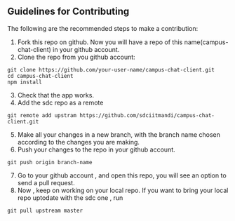 ## Guidelines for Contributing

The following are the recommended steps to make a contribution:
1. Fork this repo on github. Now you will have a repo of this name(campus-chat-client) in your github account.
2. Clone the repo from you github account:
```shell
git clone https://github.com/your-user-name/campus-chat-client.git
cd campus-chat-client
npm install
```
3. Check that the app works.
4. Add the sdc repo as a remote
```shell
git remote add upstram https://github.com/sdciitmandi/campus-chat-client.git
```
5. Make all your changes in a new branch, with the branch name chosen according to the changes you are making.
6. Push your changes to the repo in your github account.
```shell
git push origin branch-name
```
7. Go to your github account , and open this repo, you will see an option to send a pull request.
8. Now , keep on working on your local repo. If you want to bring your local repo uptodate with the sdc one , run
```shell
git pull upstream master
```
